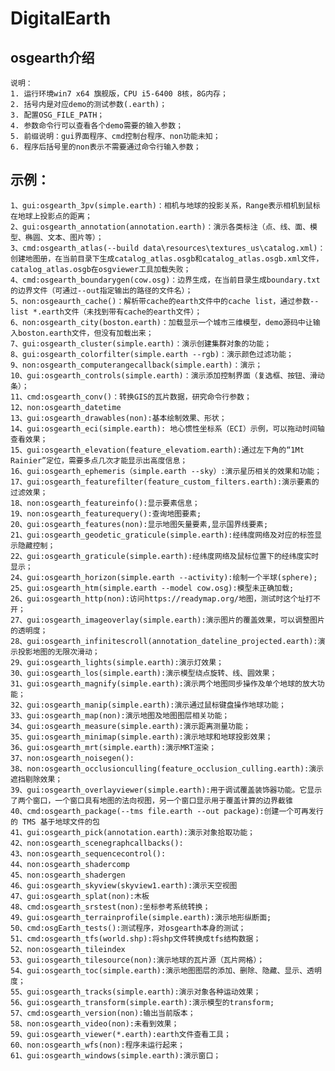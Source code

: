 # DigitalEarth

## osgearth介绍 ##

    说明：
    1. 运行环境win7 x64 旗舰版，CPU i5-6400 8核，8G内存；
    2. 括号内是对应demo的测试参数(.earth)；
    3. 配置OSG_FILE_PATH；
    4. 参数命令行可以查看各个demo需要的输入参数；
    5. 前缀说明：gui界面程序、cmd控制台程序、non功能未知；
    6. 程序后括号里的non表示不需要通过命令行输入参数；

## 示例： ##

    1、gui:osgearth_3pv(simple.earth)：相机与地球的投影关系，Range表示相机到鼠标在地球上投影点的距离； 
    2、gui:osgearth_annotation(annotation.earth)：演示各类标注（点、线、面、模型、椭圆、文本、图片等）；
    3、cmd:osgearth_atlas(--build data\resources\textures_us\catalog.xml)：创建地图册，在当前目录下生成catalog_atlas.osgb和catalog_atlas.osgb.xml文件，catalog_atlas.osgb在osgviewer工具加载失败；
    4、cmd:osgearth_boundarygen(cow.osg)：边界生成，在当前目录生成boundary.txt的边界文件（可通过--out指定输出的路径的文件名）；
    5、non:osgeaurth_cache()：解析带cache的earth文件中的cache list，通过参数--list *.earth文件（未找到带有cache的earth文件）；
    6、non:osgearth_city(boston.earth)：加载显示一个城市三维模型，demo源码中让输入boston.earth文件，但没有加载出来；
    7、gui:osgearth_cluster(simple.earth)：演示创建集群对象的功能；
    8、gui:osgearth_colorfilter(simple.earth --rgb)：演示颜色过滤功能；
    9、non:osgearth_computerangecallback(simple.earth)：演示；
    10、gui:osgearth_controls(simple.earth)：演示添加控制界面（复选框、按钮、滑动条）；
    11、cmd:osgearth_conv()：转换GIS的瓦片数据，研究命令行参数；
    12、non:osgearth_datetime
    13、gui:osgearth_drawables(non):基本绘制效果、形状；
    14、gui:osgearth_eci(simple.earth): 地心惯性坐标系（ECI）示例，可以拖动时间轴查看效果；
    15、gui:osgearth_elevation(feature_elevatiom.earth):通过左下角的“1Mt Rainier”定位，需要多点几次才能显示出高度信息；
    16、gui:osgearth_ephemeris（simple.earth --sky）:演示星历相关的效果和功能；
    17、gui:osgearth_featurefilter(feature_custom_filters.earth):演示要素的过滤效果；
    18、non:osgearth_featureinfo():显示要素信息；
    19、non:osgearth_featurequery():查询地图要素;
    20、gui:osgearth_features(non):显示地图矢量要素,显示国界线要素;
    21、gui:osgearth_geodetic_graticule(simple.earth):经纬度网络及对应的标签显示隐藏控制；
    22、gui:osgearth_graticule(simple.earth):经纬度网络及鼠标位置下的经纬度实时显示；
    24、gui:osgearth_horizon(simple.earth --activity):绘制一个半球(sphere);
    25、gui:osgearth_htm(simple.earth --model cow.osg):模型未正确加载;
    26、gui:osgearth_http(non):访问https://readymap.org/地图，测试时这个址打不开；
    27、gui:osgearth_imageoverlay(simple.earth):演示图片的覆盖效果，可以调整图片的透明度；
    28、gui:osgearth_infinitescroll(annotation_dateline_projected.earth):演示投影地图的无限次滑动；
    29、gui:osgearth_lights(simple.earth):演示灯效果；
    30、gui:osgearth_los(simple.earth):演示模型绕点旋转、线、圆效果；
    31、gui:osgearth_magnify(simple.earth):演示两个地图同步操作及单个地球的放大功能；
    32、gui:osgearth_manip(simple.earth):演示通过鼠标键盘操作地球功能；
    33、gui:osgearth_map(non):演示地图及地图图层相关功能；
    34、gui:osgearth_measure(simple.earth):演示距离测量功能；
    35、gui:osgearth_minimap(simple.earth):演示地球和地球投影效果；
    36、gui:osgearth_mrt(simple.earth):演示MRT渲染；
    37、non:osgearth_noisegen():
    38、non:osgearth_occlusionculling(feature_occlusion_culling.earth):演示遮挡剔除效果；
    39、gui:osgearth_overlayviewer(simple.earth):用于调试覆盖装饰器功能。它显示了两个窗口，一个窗口具有地图的法向视图，另一个窗口显示用于覆盖计算的边界截锥
    40、cmd:osgearth_package(--tms file.earth --out package):创建一个可再发行的 TMS 基于地球文件的包
    41、gui:osgearth_pick(annotation.earth):演示对象拾取功能；
    42、non:osgearth_scenegraphcallbacks():
    43、non:osgearth_sequencecontrol():
    44、non:osgearth_shadercomp
    45、non:osgearth_shadergen
    46、gui:osgearth_skyview(skyview1.earth):演示天空视图
    47、gui:osgearth_splat(non):木板
    48、cmd:osgearth_srstest(non):坐标参考系统转换；
    49、gui:osgearth_terrainprofile(simple.earth):演示地形纵断面;
    50、cmd:osgEarth_tests():测试程序，对osgearth本身的测试；
    51、cmd:osgearth_tfs(world.shp):将shp文件转换成tfs结构数据；
    52、non:osgearth_tileindex
    53、gui:osgearth_tilesource(non):演示地球的瓦片源（瓦片网格）；
    54、gui:osgearth_toc(simple.earth):演示地图图层的添加、删除、隐藏、显示、透明度；
    55、gui:osgearth_tracks(simple.earth):演示对象各种运动效果；
    56、gui:osgearth_transform(simple.earth):演示模型的transform;
    57、cmd:osgearth_version(non):输出当前版本；
    58、non:osgearth_video(non):未看到效果；
    59、gui:osgearth_viewer(*.earth):earth文件查看工具；
    60、non:osgearth_wfs(non):程序未运行起来；
    61、gui:osgearth_windows(simple.earth):演示窗口；
    